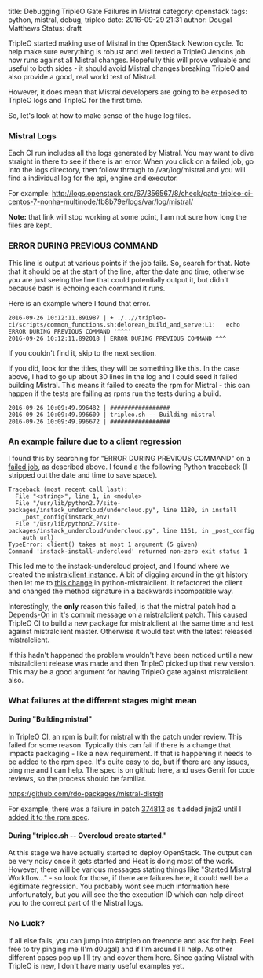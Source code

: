 title: Debugging TripleO Gate Failures in Mistral
category: openstack
tags: python, mistral, debug, tripleo
date: 2016-09-29 21:31
author: Dougal Matthews
Status: draft

TripleO started making use of Mistral in the OpenStack Newton cycle. To help
make sure everything is robust and well tested a TripleO Jenkins job now runs
against all Mistral changes. Hopefully this will prove valuable and useful to
both sides - it should avoid Mistral changes breaking TripleO and also
provide a good, real world test of Mistral.

However, it does mean that Mistral developers are going to be exposed to
TripleO logs and TripleO for the first time.

So, let's look at how to make sense of the huge log files.

### Mistral Logs

Each CI run includes all the logs generated by Mistral. You may want to dive straight in there to see if there is an error. When you click on a failed job, go into the logs directory, then follow through to /var/log/mistral and
you will find a individual log for the api, engine and executor.

For example: <http://logs.openstack.org/67/356567/8/check/gate-tripleo-ci-centos-7-nonha-multinode/fb8b79e/logs/var/log/mistral/>

**Note:** that link will stop working at some point, I am not sure how long the files are kept.


### ERROR DURING PREVIOUS COMMAND

This line is output at various points if the job fails. So, search for that.
Note that it should be at the start of the line, after the date and time,
otherwise you are just seeing the line that could potentially output it, but
didn't because bash is echoing each command it runs.

Here is an example where I found that error.

```
2016-09-26 10:12:11.891987 | + ./..//tripleo-ci/scripts/common_functions.sh:delorean_build_and_serve:L1:   echo ERROR DURING PREVIOUS COMMAND '^^^'
2016-09-26 10:12:11.892018 | ERROR DURING PREVIOUS COMMAND ^^^
```

If you couldn't find it, skip to the next section.

If you did, look for the titles, they will be something like this. In the
case above, I had to go up about 30 lines in the log and I could seed it
failed building Mistral. This means it failed to create the rpm for Mistral -
this can happen if the tests are failing as rpms run the tests during a
build.

```
2016-09-26 10:09:49.996482 | #################
2016-09-26 10:09:49.996609 | tripleo.sh -- Building mistral
2016-09-26 10:09:49.996672 | #################
```

### An example failure due to a client regression

I found this by searching for "ERROR DURING PREVIOUS COMMAND" on a [failed
job], as described above. I found a the following Python traceback (I stripped
out the date and time to save space).

```
Traceback (most recent call last):
  File "<string>", line 1, in <module>
  File "/usr/lib/python2.7/site-packages/instack_undercloud/undercloud.py", line 1180, in install
    _post_config(instack_env)
  File "/usr/lib/python2.7/site-packages/instack_undercloud/undercloud.py", line 1161, in _post_config
    auth_url)
TypeError: client() takes at most 1 argument (5 given)
Command 'instack-install-undercloud' returned non-zero exit status 1
```

This led me to the instack-undercloud project, and I found where we created
the [mistralclient instance]. A bit of digging around in the git history then
let me to [this change] in python-mistralclient. It refactored the client and
changed the method signature in a backwards incompatible way.

Interestingly, the **only** reason this failed, is that the mistral patch had
a [Depends-On] in it's commit message on a mistralclient patch. This caused
TripleO CI to build a new package for mistralclient at the same time and test
against mistralclient master. Otherwise it would test with the latest
released mistralclient.

If this hadn't happened the problem wouldn't have been noticed until a new
mistralclient release was made and then TripleO picked up that new version.
This may be a good argument for having TripleO gate against mistralclient
also.


### What failures at the different stages might mean

#### During "Building mistral"

In TripleO CI, an rpm is built for mistral with the patch under review. This
failed for some reason. Typically this can fail if there is a change that
impacts packaging - like a new requirement. If that is happening it needs to
be added to the rpm spec. It's quite easy to do, but if there are any issues,
ping me and I can help. The spec is on github here, and uses Gerrit for code
reviews, so the process should be familiar.

https://github.com/rdo-packages/mistral-distgit

For example, there was a failure in patch [374813](https://review.openstack.org/#/c/374813/) as it added jinja2 until I [added it to the rpm spec].

#### During "tripleo.sh -- Overcloud create started."

At this stage we have actually started to deploy OpenStack. The output can be very noisy once it gets started and Heat is doing most of the work. However, there will be various messages stating things like "Started Mistral Workflow..." - so look for those, if there are failures here, it could well be a legitimate regression. You probably wont see much information here unfortunately, but you will see the the execution ID which can help direct you to the correct part of the Mistral logs.

### No Luck?

If all else fails, you can jump into #tripleo on freenode and ask for help. Feel free to try pinging me (I'm d0ugal) and if I'm around I'll help. As other different cases pop up I'll try and cover them here. Since gating Mistral with TripleO is new, I don't have many useful examples yet.

[this change]: https://review.openstack.org/#/c/371234/
[failed job]: https://review.openstack.org/#/c/356567/
[mistralclient instance]: https://github.com/openstack/instack-undercloud/blob/5e01225f94314569af1f14503e7abc5631a32e63/instack_undercloud/undercloud.py#L1160-L1161
[Depends-On]: http://docs.openstack.org/infra/manual/developers.html#cross-repository-dependencies
[added it to the rpm spec]: https://review.rdoproject.org/r/#/c/2782/
